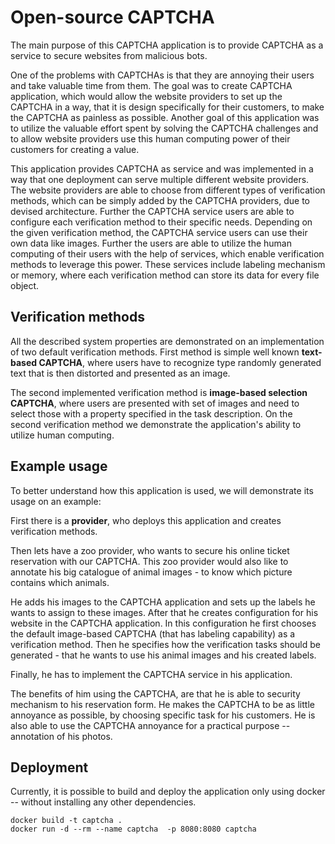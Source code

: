 # Open-source CAPTCHA

The main purpose of this CAPTCHA application is to provide CAPTCHA as a service to secure websites from malicious bots.

One of the problems with CAPTCHAs is that they are annoying their users and take valuable time from them.
The goal was to create CAPTCHA application, which would allow the website providers to set up the CAPTCHA in a way, that it is design specifically for their customers, to make the CAPTCHA as painless as possible.
Another goal of this application was to utilize the valuable effort spent by solving the CAPTCHA challenges and to allow website providers use this human computing power of their customers for creating a value.

This application provides CAPTCHA as service and was implemented in a way that one deployment can serve multiple different website providers. The website providers are able to choose from different types of verification methods, which can be simply added by the CAPTCHA providers, due to devised architecture. Further the CAPTCHA service users are able to configure each verification method to their specific needs. Depending on the given verification method, the CAPTCHA service users can use their own data like images. Further the users are able to utilize the human computing of their users with the help of services, which enable verification methods to leverage this power. These services include labeling mechanism or memory, where each verification method can store its data for every file object.

## Verification methods

All the described system properties are demonstrated on an implementation of two default verification methods.
First method is simple well known **text-based CAPTCHA**, where users have to recognize type randomly generated text that is then distorted and presented as an image.

The second implemented verification method is **image-based selection CAPTCHA**, where users are presented with set of images and need to select those with a property specified in the task description. On the second verification method we demonstrate the application's ability to utilize human computing.

## Example usage
To better understand how this application is used, we will demonstrate its usage on an example:

First there is a **provider**, who deploys this application and creates verification methods.

Then lets have a zoo provider, who wants to secure his online ticket reservation with our CAPTCHA. This zoo provider would also like to annotate his big catalogue of animal images - to know which picture contains which animals.

He adds his images to the CAPTCHA application and sets up the labels he wants to assign to these images.
After that he creates configuration for his website in the CAPTCHA application. In this configuration he first chooses the default image-based CAPTCHA (that has labeling capability) as a verification method. Then he specifies how the verification tasks should be generated - that he wants to use his animal images and his created labels.

Finally, he has to implement the CAPTCHA service in his application.

The benefits of him using the CAPTCHA, are that he is able to security mechanism to his reservation form. He makes the CAPTCHA to be as little annoyance as possible, by choosing specific task for his customers. He is also able to use the CAPTCHA annoyance for a practical purpose -- annotation of his photos.


## Deployment

Currently, it is possible to build and deploy the application only using docker -- without installing any other dependencies.

```
docker build -t captcha .
docker run -d --rm --name captcha  -p 8080:8080 captcha
```
